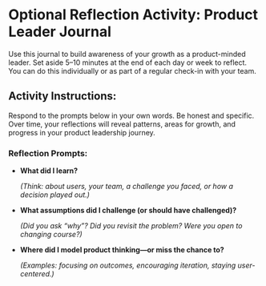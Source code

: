 # Optional Reflection Activity: Product Leader Journal 

Use this journal to build awareness of your growth as a product-minded leader. Set aside 5–10 minutes at the end of each day or week to reflect. You can do this individually or as part of a regular check-in with your team.

## Activity Instructions: 

Respond to the prompts below in your own words. Be honest and specific. Over time, your reflections will reveal patterns, areas for growth, and progress in your product leadership journey.

### Reflection Prompts:

* **What did I learn?**

  *(Think: about users, your team, a challenge you faced, or how a decision played out.)*

* **What assumptions did I challenge (or should have challenged)?**

  *(Did you ask “why”? Did you revisit the problem? Were you open to changing course?)*

* **Where did I model product thinking—or miss the chance to?**

  *(Examples: focusing on outcomes, encouraging iteration, staying user-centered.)*


